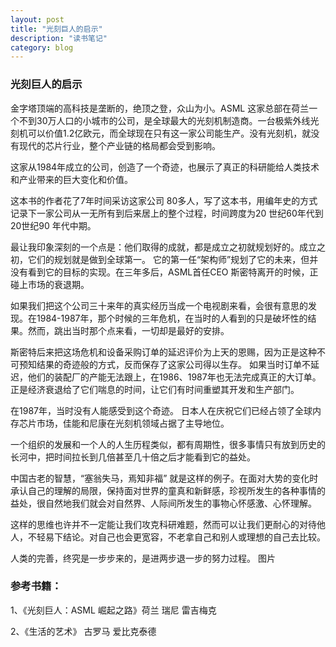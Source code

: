 ```yaml
---
layout: post
title: "光刻巨人的启示"
description: "读书笔记"
category: blog
---
```


### 光刻巨人的启示

金字塔顶端的高科技是垄断的，绝顶之登，众山为小。ASML 这家总部在荷兰一个不到30万人口的小城市的公司，是全球最大的光刻机制造商。一台极紫外线光刻机可以价值1.2亿欧元，而全球现在只有这一家公司能生产。没有光刻机，就没有现代的芯片行业，整个产业链的格局都会受到影响。

这家从1984年成立的公司，创造了一个奇迹，也展示了真正的科研能给人类技术和产业带来的巨大变化和价值。

这本书的作者花了7年时间采访这家公司 80多人，写了这本书，用编年史的方式记录下一家公司从一无所有到后来居上的整个过程，时间跨度为20 世纪60年代到20世纪90 年代中期。

最让我印象深刻的一个点是：他们取得的成就，都是成立之初就规划好的。成立之初，它们的规划就是做到全球第一。 它的第一任“架构师”规划了它的未来，但并没有看到它的目标的实现。在三年多后，ASML首任CEO 斯密特离开的时候，正碰上市场的衰退期。

如果我们把这个公司三十来年的真实经历当成一个电视剧来看，会很有意思的发现。在1984-1987年，那个时候的三年危机，在当时的人看到的只是破坏性的结果。然而，跳出当时那个点来看，一切却是最好的安排。

斯密特后来把这场危机和设备采购订单的延迟评价为上天的恩赐，因为正是这种不可预知结果的奇迹般的方式，反而保存了这家公司得以生存。 如果当时订单不延迟，他们的装配厂的产能无法跟上，在1986、1987年也无法完成真正的大订单。正是经济衰退给了它们喘息的时间，让它们有时间重塑其开发和生产部门。 

在1987年，当时没有人能感受到这个奇迹。 日本人在庆祝它们已经占领了全球内存芯片市场，佳能和尼康在光刻机领域占据了主导地位。 

一个组织的发展和一个人的人生历程类似，都有周期性，很多事情只有放到历史的长河中，把时间拉长到几倍甚至几十倍之后才能看到它的益处。

中国古老的智慧，“塞翁失马，焉知非福” 就是这样的例子。在面对大势的变化时承认自己的理解的局限，保持面对世界的童真和新鲜感，珍视所发生的各种事情的益处，很自然地我们就会对自然界、人际间所发生的事物心怀感激、心怀理解。

这样的思维也许并不一定能让我们攻克科研难题，然而可以让我们更耐心的对待他人，不轻易下结论。对自己也会更宽容，不老拿自己和别人或理想的自己去比较。

人类的完善，终究是一步步来的，是进两步退一步的努力过程。
图片

### 参考书籍：

1、《光刻巨人：ASML 崛起之路》荷兰 瑞尼 雷吉梅克

2、《生活的艺术》 古罗马 爱比克泰德
